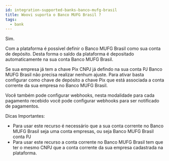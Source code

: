 ```yaml
---
id: integration-supported-banks-banco-mufg-brasil
title: Woovi suporta o Banco MUFG Brasil ?
tags:
  - bank
---
```


Sim.

Com a plataforma é possível definir o Banco MUFG Brasil como sua conta de depósito. Desta forma o saldo da plataforma é depositado automaticamente na sua conta Banco MUFG Brasil.

Se sua empresa já tem a chave Pix CNPJ já defindo na sua conta PJ Banco MUFG Brasil não precisa realizar nenhum ajuste. Para ativar basta configurar como chave de depósito a chave Pix que está associada a conta corrente da sua empresa no Banco MUFG Brasil.

Você também pode configurar webhooks, nesta modalidade para cada pagamento recebido você pode configurar webhooks para ser notificado de pagamentos.

Dicas Importantes:

- Para usar este recurso é necessário que a sua conta corrente no Banco MUFG Brasil seja uma conta empresas, ou seja Banco MUFG Brasil conta PJ
- Para usar este recurso a conta corrente no Banco MUFG Brasil tem que ter o mesmo CNPJ que a conta corrente da sua empresa cadastrada na plataforma.
